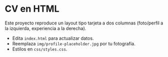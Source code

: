 # CV en HTML
Este proyecto reproduce un layout tipo tarjeta a dos columnas (foto/perfil a la izquierda, experiencia a la derecha).
- Edita `index.html` para actualizar datos.
- Reemplaza `img/profile-placeholder.jpg` por tu fotografía.
- Estilos en `css/styles.css`.
